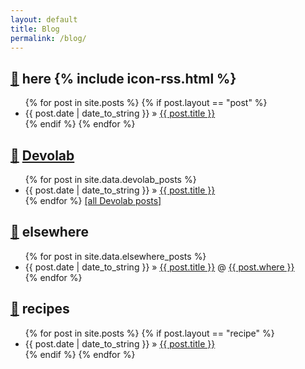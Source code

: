 ```yaml
---
layout: default
title: Blog
permalink: /blog/
---
```


<h2> <a href="here">🔗</a> here {% include icon-rss.html %} </h2>

<ul class="posts">
  {% for post in site.posts %}
  {% if post.layout == "post" %}
    <li><span>{{ post.date | date_to_string }}</span> &raquo; <a href="{{ post.url }}">{{ post.title }}</a></li>
  {% endif %}
  {% endfor %}
</ul>

## <a href="devolab">🔗</a> [Devolab](http://devolab.msu.edu)
<ul class="posts">
  {% for post in site.data.devolab_posts %}
    <li><span>{{ post.date | date_to_string }}</span> &raquo; <a href="{{ post.url }}">{{ post.title }}</a></li>
  {% endfor %}
  <a href="http://devosoft.org/author/mmore500/">[all Devolab posts]</a>
</ul>

## <a href="elsewhere">🔗</a> elsewhere
<ul class="posts">
  {% for post in site.data.elsewhere_posts %}
    <li><span>{{ post.date | date_to_string }}</span> &raquo; <a href="{{ post.url }}">{{ post.title }}</a> @  <a href="{{ post.where_url }}">{{ post.where }}</a></li>
  {% endfor %}
</ul>

## <a href="recipes">🔗</a> recipes
<ul class="posts">
  {% for post in site.posts %}
  {% if post.layout == "recipe" %}
    <li><span>{{ post.date | date_to_string }}</span> &raquo; <a href="{{ post.url }}">{{ post.title }}</a></li>
  {% endif %}
  {% endfor %}
</ul>
